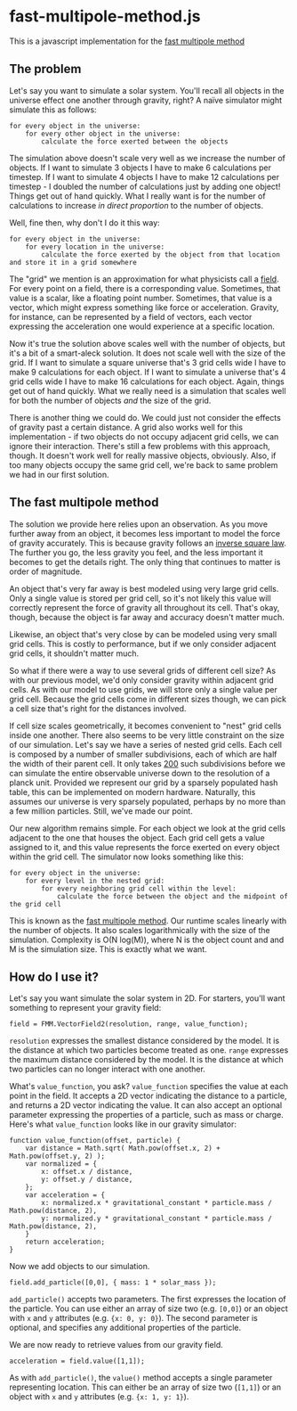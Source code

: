 # fast-multipole-method.js
This is a javascript implementation for the [fast multipole method](https://en.wikipedia.org/wiki/Fast_multipole_method)

## The problem
Let's say you want to simulate a solar system. You'll recall all objects in the universe effect one another through gravity, right? A naïve simulator might simulate this as follows:

    for every object in the universe:
    	for every other object in the universe:
    		calculate the force exerted between the objects

The simulation above doesn't scale very well as we increase the number of objects. If I want to simulate 3 objects I have to make 6 calculations per timestep. If I want to simulate 4 objects I have to make 12 calculations per timestep - I doubled the number of calculations just by adding one object! Things get out of hand quickly. What I really want is for the number of calculations to increase *in direct proportion* to the number of objects.

Well, fine then, why don't I do it this way:

    for every object in the universe:
    	for every location in the universe:
    		calculate the force exerted by the object from that location and store it in a grid somewhere
    
The "grid" we mention is an approximation for what physicists call a [field](https://en.wikipedia.org/wiki/Field_(physics)). For every point on a field, there is a corresponding value. Sometimes, that value is a scalar, like a floating point number. Sometimes, that value is a vector, which might express something like force or acceleration. Gravity, for instance, can be represented by a field of vectors, each vector expressing the acceleration one would experience at a specific location.

Now it's true the solution above scales well with the number of objects, but it's a bit of a smart-aleck solution. It does not scale well with the size of the grid. If I want to simulate a square universe that's 3 grid cells wide I have to make 9 calculations for each object. If I want to simulate a universe that's 4 grid cells wide I have to make 16 calculations for each object. Again, things get out of hand quickly. What we really need is a simulation that scales well for both the number of objects *and* the size of the grid.

There is another thing we could do. We could just not consider the effects of gravity past a certain distance. A grid also works well for this implementation - if two objects do not occupy adjacent grid cells, we can ignore their interaction. There's still a few problems with this approach, though. It doesn't work well for really massive objects, obviously. Also, if too many objects occupy the same grid cell, we're back to same problem we had in our first solution.

## The fast multipole method
The solution we provide here relies upon an observation. As you move further away from an object, it becomes less important to model the force of gravity accurately. This is because gravity follows an [inverse square law](https://en.wikipedia.org/wiki/Inverse-square_law). The further you go, the less gravity you feel, and the less important it becomes to get the details right. The only thing that continues to matter is order of magnitude. 

An object that's very far away is best modeled using very large grid cells. Only a single value is stored per grid cell, so it's not likely this value will correctly represent the force of gravity all throughout its cell. That's okay, though, because the object is far away and accuracy doesn't matter much. 

Likewise, an object that's very close by can be modeled using very small grid cells. This is costly to performance, but if we only consider adjacent grid cells, it shouldn't matter much.

So what if there were a way to use several grids of different cell size? As with our previous model, we'd only consider gravity within adjacent grid cells. As with our model to use grids, we will store only a single value per grid cell. Because the grid cells come in different sizes though, we can pick a cell size that's right for the distances involved.  

If cell size scales geometrically, it becomes convenient to "nest" grid cells inside one another. There also seems to be very little constraint on the size of our simulation. Let's say we have a series of nested grid cells. Each cell is composed by a number of smaller subdivisions, each of which are half the width of their parent cell. It only takes [200](http://www.wolframalpha.com/input/?i=log2+%28+%28diameter+of+the+universe%29+%2F+%28planck+length%29+%29) such subdivisions before we can simulate the entire observable universe down to the resolution of a planck unit. Provided we represent our grid by a sparsely populated hash table, this can be implemented on modern hardware. Naturally, this assumes our universe is very sparsely populated, perhaps by no more than a few million particles. Still, we've made our point. 

Our new algorithm remains simple. For each object we look at the grid cells adjacent to the one that houses the object. Each grid cell gets a value assigned to it, and this value represents the force exerted on every object within the grid cell. The simulator now looks something like this:

	for every object in the universe:
		for every level in the nested grid:
			for every neighboring grid cell within the level:
				calculate the force between the object and the midpoint of the grid cell

This is known as the [fast multipole method](https://en.wikipedia.org/wiki/Fast_multipole_method). Our runtime scales linearly with the number of objects. It also scales logarithmically with the size of the simulation. Complexity is O(N log(M)), where N is the object count and and M is the simulation size. This is exactly what we want. 

## How do I use it?

Let's say you want simulate the solar system in 2D. For starters, you'll want something to represent your gravity field: 

	field = FMM.VectorField2(resolution, range, value_function);

`resolution` expresses the smallest distance considered by the model. It is the distance at which two particles become treated as one. `range` expresses the maximum distance considered by the model. It is the distance at which two particles can no longer interact with one another.

What's `value_function`, you ask? `value_function` specifies the value at each point in the field. It accepts a 2D vector indicating the distance to a particle, and returns a 2D vector indicating the value. It can also accept an optional parameter expressing the properties of a particle, such as mass or charge. Here's what `value_function` looks like in our gravity simulator:

	function value_function(offset, particle) { 
		var distance = Math.sqrt( Math.pow(offset.x, 2) + Math.pow(offset.y, 2) );
		var normalized = {
			x: offset.x / distance,
			y: offset.y / distance,
		};
		var acceleration = {
			x: normalized.x * gravitational_constant * particle.mass / Math.pow(distance, 2),
			y: normalized.y * gravitational_constant * particle.mass / Math.pow(distance, 2),
		}
		return acceleration;
	}

Now we add objects to our simulation. 

	field.add_particle([0,0], { mass: 1 * solar_mass });

`add_particle()` accepts two parameters. The first expresses the location of the particle. You can use either an array of size two (e.g. `[0,0]`) or an object with `x` and `y` attributes (e.g. `{x: 0, y: 0}`). The second parameter is optional, and specifies any additional properties of the particle. 

We are now ready to retrieve values from our gravity field. 

	acceleration = field.value([1,1]);

As with `add_particle()`, the `value()` method accepts a single parameter representing location. This can either be an array of size two (`[1,1]`) or an object with `x` and `y` attributes (e.g. `{x: 1, y: 1}`).
